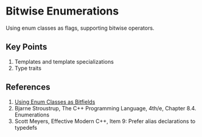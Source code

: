 # Bitwise Enumerations
Using enum classes as flags, supporting bitwise operators. 

## Key Points
1. Templates and template specializations
2. Type traits

## References
1. [Using Enum Classes as Bitfields](https://www.justsoftwaresolutions.co.uk/cplusplus/using-enum-classes-as-bitfields.html)
2. Bjarne Stroustrup, The C++ Programming Language, 4th/e, Chapter 8.4. Enumerations
3. Scott Meyers, Effective Modern C++, Item 9: Prefer alias declarations to typedefs
